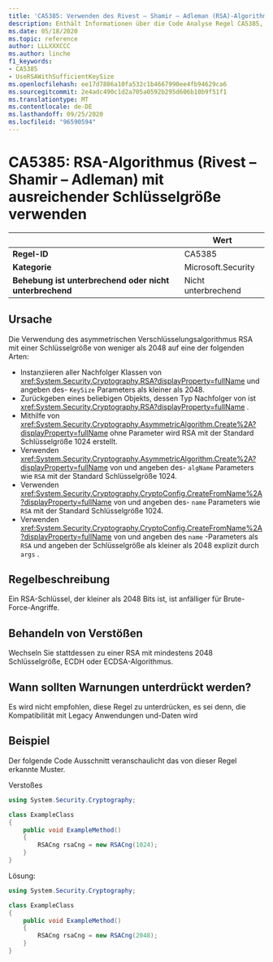```yaml
---
title: 'CA5385: Verwenden des Rivest – Shamir – Adleman (RSA)-Algorithmus mit ausreichender Schlüsselgröße (Code Analyse)'
description: Enthält Informationen über die Code Analyse Regel CA5385, einschließlich der Gründe, der Behebung von Verstößen und der Zeit, zu der Sie unterdrückt werden soll.
ms.date: 05/18/2020
ms.topic: reference
author: LLLXXXCCC
ms.author: linche
f1_keywords:
- CA5385
- UseRSAWithSufficientKeySize
ms.openlocfilehash: ee17d7886a10fa532c1b4667990ee4fb94629ca6
ms.sourcegitcommit: 2e4adc490c1d2a705a0592b295d606b10b9f51f1
ms.translationtype: MT
ms.contentlocale: de-DE
ms.lasthandoff: 09/25/2020
ms.locfileid: "96590594"
---
```

# <a name="ca5385-use-rivestshamiradleman-rsa-algorithm-with-sufficient-key-size"></a>CA5385: RSA-Algorithmus (Rivest – Shamir – Adleman) mit ausreichender Schlüsselgröße verwenden

| | Wert |
|-|-|
| **Regel-ID** |CA5385|
| **Kategorie** |Microsoft.Security|
| **Behebung ist unterbrechend oder nicht unterbrechend** |Nicht unterbrechend|

## <a name="cause"></a>Ursache

Die Verwendung des asymmetrischen Verschlüsselungsalgorithmus RSA mit einer Schlüsselgröße von weniger als 2048 auf eine der folgenden Arten:

- Instanziieren aller Nachfolger Klassen von <xref:System.Security.Cryptography.RSA?displayProperty=fullName> und angeben des- `KeySize` Parameters als kleiner als 2048.
- Zurückgeben eines beliebigen Objekts, dessen Typ Nachfolger von ist <xref:System.Security.Cryptography.RSA?displayProperty=fullName> .
- Mithilfe von <xref:System.Security.Cryptography.AsymmetricAlgorithm.Create%2A?displayProperty=fullName> ohne Parameter wird RSA mit der Standard Schlüsselgröße 1024 erstellt.
- Verwenden <xref:System.Security.Cryptography.AsymmetricAlgorithm.Create%2A?displayProperty=fullName> von und angeben des- `algName` Parameters wie `RSA` mit der Standard Schlüsselgröße 1024.
- Verwenden <xref:System.Security.Cryptography.CryptoConfig.CreateFromName%2A?displayProperty=fullName> von und angeben des- `name` Parameters wie `RSA` mit der Standard Schlüsselgröße 1024.
- Verwenden <xref:System.Security.Cryptography.CryptoConfig.CreateFromName%2A?displayProperty=fullName> von und angeben des `name` -Parameters als `RSA` und angeben der Schlüsselgröße als kleiner als 2048 explizit durch `args` .

## <a name="rule-description"></a>Regelbeschreibung

Ein RSA-Schlüssel, der kleiner als 2048 Bits ist, ist anfälliger für Brute-Force-Angriffe.

## <a name="how-to-fix-violations"></a>Behandeln von Verstößen

Wechseln Sie stattdessen zu einer RSA mit mindestens 2048 Schlüsselgröße, ECDH oder ECDSA-Algorithmus.

## <a name="when-to-suppress-warnings"></a>Wann sollten Warnungen unterdrückt werden?

Es wird nicht empfohlen, diese Regel zu unterdrücken, es sei denn, die Kompatibilität mit Legacy Anwendungen und-Daten wird

## <a name="example"></a>Beispiel

Der folgende Code Ausschnitt veranschaulicht das von dieser Regel erkannte Muster.

Verstoßes

```csharp
using System.Security.Cryptography;

class ExampleClass
{
    public void ExampleMethod()
    {
        RSACng rsaCng = new RSACng(1024);
    }
}
```

Lösung:

```csharp
using System.Security.Cryptography;

class ExampleClass
{
    public void ExampleMethod()
    {
        RSACng rsaCng = new RSACng(2048);
    }
}
```
